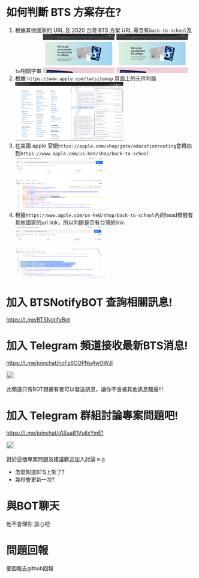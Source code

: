 # 如何判斷 BTS 方案存在?

1. 根據其他國家的 URL 及 2020 台灣 BTS 方案 URL 需含有`back-to-school`及`tw`相關字串 <img src="https://github.com/dan3612812/BTSNotify/blob/main/reference/2021BTSscreenshot/CA/CA-back-to-school-url.png" width="40%" height="40%"> <img src="https://github.com/dan3612812/BTSNotify/blob/main/reference/2021BTSscreenshot/US/US-back-to-school-url.png" width="40%" height="40%">
2. 根據 `https://www.apple.com/tw/sitemap` 頁面上的元件判斷 <img src="https://github.com/dan3612812/BTSNotify/blob/main/reference/2021BTSscreenshot/US/US-sitemap-href.png" width="60%" height="60%">
3. 在美國 apple 官網`https://apple.com/shop/goto/educationrouting`會轉向到`https://www.apple.com/us-hed/shop/back-to-school`<img src="https://github.com/dan3612812/BTSNotify/blob/main/reference/2021BTSscreenshot/US/US-href-redirect.png" width="50%" height="50%">
4. 根據`https://www.apple.com/us-hed/shop/back-to-school`內的head標籤有其他國家的url link，所以判斷是否有台灣的link <img src="https://github.com/dan3612812/BTSNotify/blob/main/reference/2021BTSscreenshot/page-rel-country.png" width="50%" height="50%">


# 加入 BTSNotifyBOT 查詢相關訊息!
https://t.me/BTSNotifyBot

# 加入 Telegram 頻道接收最新BTS消息!
https://t.me/joinchat/hoFz6COPNu4wOWJl

<img src="https://user-images.githubusercontent.com/30949254/125676215-26c4f2d1-a30a-41de-bce7-bf2a0279e9f3.png" width="20%" height="20%">


此頻道只有BOT跟擁有者可以發送訊息，讓你不會被其他訊息騷擾!!!
# 加入 Telegram 群組討論專案問題吧!
https://t.me/joinchat/jASua81VujIxYmE1

<img src="https://user-images.githubusercontent.com/30949254/125676378-c3a50b66-c235-40c1-bd42-b42eb7bc5b84.png" width="20%" height="20%">


對於這個專案問題及建議歡迎加入討論 e.g.
- 怎麼知道BTS上架了?
- 幾秒會更新一次?


# 與BOT聊天
他不會理你 放心吧

# 問題回報
要回報去github回報
